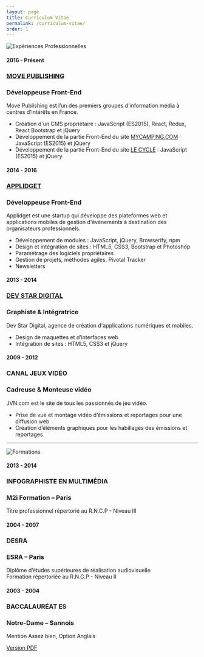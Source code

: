 ```yaml
---
layout: page
title: Curriculum Vitae
permalink: /curriculum-vitae/
order: 1
---
```


<div class="container-fluid section">

  <div class="row">
    <div class="col-md-12 icons">
      <img src="{{ '/img/bag.png' | prepend: site.url }}" alt="Expériences Professionnelles" data-toggle="tooltip" data-placement="right" title="Expériences Professionnelles">
    </div>
  </div>

  <div class="row section-item">
    <div class="col-xs-12 col-sm-4">
      <h4>2016 - Présent</h4>
    </div>
    <div class="col-xs-12 col-sm-8">
      <h3 class="section-title"><a target="_blank" href="http://movepublishing.com/">MOVE PUBLISHING</a></h3>
      <h3>Développeuse Front-End</h3>
      <p>Move Publishing est l’un des premiers groupes d’information média à centres d’intérêts en France.</p>
      <ul>
        <li>Création d'un CMS propriétaire : JavaScript (ES2015), React, Redux, React Bootstrap et jQuery</li>
        <li>Développement de la partie Front-End du site <a target="_blank" href="https://www.mycamping.com/fr">MYCAMPING.COM</a> : JavaScript (ES2015) et jQuery</li>
        <li>Développement de la partie Front-End du site <a target="_blank" href="http://www.lecycle.fr/">LE CYCLE</a> : JavaScript (ES2015) et jQuery</li>
      </ul>
    </div>
  </div>

  <div class="row section-item">
    <div class="col-xs-12 col-sm-4">
      <h4>2014 - 2016</h4>
    </div>
    <div class="col-xs-12 col-sm-8">
      <h3 class="section-title"><a target="_blank" href="http://www.applidget.com">APPLIDGET</a></h3>
      <h3>Développeuse Front-End</h3>
      <p>Applidget est une startup qui développe des plateformes web et applications mobiles de gestion d'événements à destination des organisateurs professionnels.</p>
      <ul>
        <li>Développement de modules : JavaScript, jQuery, Browserify, npm</li>
        <li>Design et intégration de sites : HTML5, CSS3, Bootstrap et Photoshop</li>
        <li>Paramétrage des logiciels propriétaires</li>
        <li>Gestion de projets, méthodes agiles, Pivotal Tracker</li>
        <li>Newsletters</li>
      </ul>
    </div>
  </div>

  <div class="row section-item">
    <div class="col-xs-12 col-sm-4">
      <h4>2013 - 2014</h4>
    </div>
    <div class="col-xs-12 col-sm-8">
      <h3 class="section-title"><a target="_blank" href="http://www.devstardigital.com">DEV STAR DIGITAL</a></h3>
      <h3>Graphiste & Intégratrice</h3>
      <p>Dev Star Digital, agence de création d'applications numériques et mobiles.</p>
      <ul>
        <li>Design de maquettes et d’interfaces web</li>
        <li>Intégration de sites : HTML5, CSS3 et jQuery</li>
      </ul>
    </div>
  </div>

  <div class="row section-item">
    <div class="col-xs-12 col-sm-4">
      <h4>2009 - 2012</h4>
    </div>
    <div class="col-xs-12 col-sm-8">
      <h3 class="section-title">CANAL JEUX VIDÉO</h3>
      <h3>Cadreuse & Monteuse vidéo</h3>
      <p>JVN.com est le site de tous les passionnés de jeu vidéo.</p>
      <ul>
        <li>Prise de vue et montage vidéo d’émissions et reportages pour une diffusion web</li>
        <li>Création d’éléments graphiques pour les habillages des émissions et reportages</li>
      </ul>
    </div>
  </div>

  <hr class="divider">

  <div class="row">
    <div class="col-md-12 icons">
      <img src="{{ '/img/certificate.png' | prepend: site.url }}" data-toggle="tooltip" data-placement="right" title="Formations">
    </div>
  </div>

  <div class="row section-item">
    <div class="col-xs-12 col-sm-4">
      <h4>2013 - 2014</h4>
    </div>
    <div class="col-xs-12 col-sm-8">
      <h3 class="section-title">INFOGRAPHISTE EN MULTIMÉDIA</h3>
      <h3>M2i Formation – Paris</h3>
      <p>Titre professionnel répertorié au R.N.C.P - Niveau III</p>
    </div>
  </div>

  <div class="row section-item">
    <div class="col-xs-12 col-sm-4">
      <h4>2004 - 2007</h4>
    </div>
    <div class="col-xs-12 col-sm-8">
      <h3 class="section-title">DESRA</h3>
      <h3>ESRA – Paris</h3>
      <p>Diplôme d’études supérieures de réalisation audiovisuelle<br />
      Formation répertoriée au R.N.C.P - Niveau II</p>
    </div>
  </div>

  <div class="row section-item">
    <div class="col-xs-12 col-sm-4">
      <h4>2003 - 2004</h4>
    </div>
    <div class="col-xs-12 col-sm-8">
      <h3 class="section-title">BACCALAURÉAT ES</h3>
      <h3>Notre-Dame – Sannois</h3>
      <p>Mention Assez bien, Option Anglais</p>
    </div>
  </div>

  <div class="row">
    <div class="col-md-12 text-right">
      <a target="_blank" href="{{ '/assets/cv-amandine-dupays.pdf' | prepend: site.url }}" class="btn btn-lg btn-primary">Version PDF</a>
    </div>
  </div>

</div>
